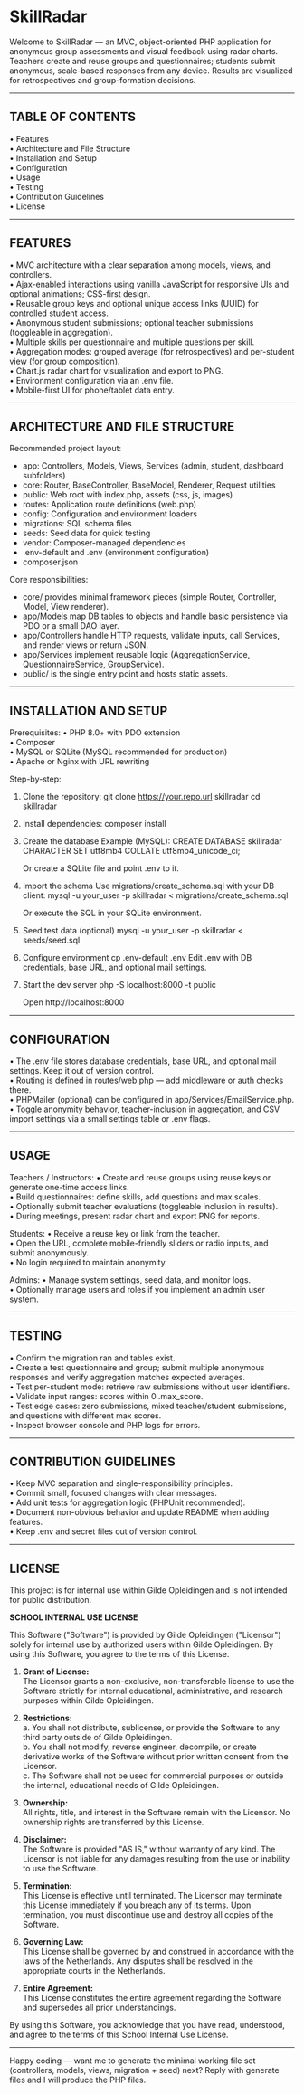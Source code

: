 # SkillRadar

Welcome to SkillRadar — an MVC, object-oriented PHP application for anonymous group assessments and visual feedback using radar charts. Teachers create and reuse groups and questionnaires; students submit anonymous, scale-based responses from any device. Results are visualized for retrospectives and group-formation decisions.

-------------------------------------------------------------------------------
TABLE OF CONTENTS
-------------------------------------------------------------------------------
• Features  
• Architecture and File Structure  
• Installation and Setup  
• Configuration  
• Usage  
• Testing  
• Contribution Guidelines  
• License  

-------------------------------------------------------------------------------
FEATURES
-------------------------------------------------------------------------------
• MVC architecture with a clear separation among models, views, and controllers.  
• Ajax-enabled interactions using vanilla JavaScript for responsive UIs and optional animations; CSS-first design.  
• Reusable group keys and optional unique access links (UUID) for controlled student access.  
• Anonymous student submissions; optional teacher submissions (toggleable in aggregation).  
• Multiple skills per questionnaire and multiple questions per skill.  
• Aggregation modes: grouped average (for retrospectives) and per-student view (for group composition).  
• Chart.js radar chart for visualization and export to PNG.  
• Environment configuration via an .env file.  
• Mobile-first UI for phone/tablet data entry.

-------------------------------------------------------------------------------
ARCHITECTURE AND FILE STRUCTURE
-------------------------------------------------------------------------------
Recommended project layout:

  - app: Controllers, Models, Views, Services (admin, student, dashboard subfolders)  
  - core: Router, BaseController, BaseModel, Renderer, Request utilities  
  - public: Web root with index.php, assets (css, js, images)  
  - routes: Application route definitions (web.php)  
  - config: Configuration and environment loaders  
  - migrations: SQL schema files  
  - seeds: Seed data for quick testing  
  - vendor: Composer-managed dependencies  
  - .env-default and .env (environment configuration)  
  - composer.json

Core responsibilities:
- core/ provides minimal framework pieces (simple Router, Controller, Model, View renderer).  
- app/Models map DB tables to objects and handle basic persistence via PDO or a small DAO layer.  
- app/Controllers handle HTTP requests, validate inputs, call Services, and render views or return JSON.  
- app/Services implement reusable logic (AggregationService, QuestionnaireService, GroupService).  
- public/ is the single entry point and hosts static assets.

-------------------------------------------------------------------------------
INSTALLATION AND SETUP
-------------------------------------------------------------------------------
Prerequisites:
  • PHP 8.0+ with PDO extension  
  • Composer  
  • MySQL or SQLite (MySQL recommended for production)  
  • Apache or Nginx with URL rewriting

Step-by-step:

1. Clone the repository:
   git clone https://your.repo.url skillradar
   cd skillradar

2. Install dependencies:
   composer install

3. Create the database
   Example (MySQL):
   CREATE DATABASE skillradar CHARACTER SET utf8mb4 COLLATE utf8mb4_unicode_ci;

   Or create a SQLite file and point .env to it.

4. Import the schema
   Use migrations/create_schema.sql with your DB client:
   mysql -u your_user -p skillradar < migrations/create_schema.sql

   Or execute the SQL in your SQLite environment.

5. Seed test data (optional)
   mysql -u your_user -p skillradar < seeds/seed.sql

6. Configure environment
   cp .env-default .env
   Edit .env with DB credentials, base URL, and optional mail settings.

7. Start the dev server
   php -S localhost:8000 -t public

   Open http://localhost:8000

-------------------------------------------------------------------------------
CONFIGURATION
-------------------------------------------------------------------------------
• The .env file stores database credentials, base URL, and optional mail settings. Keep it out of version control.  
• Routing is defined in routes/web.php — add middleware or auth checks there.  
• PHPMailer (optional) can be configured in app/Services/EmailService.php.  
• Toggle anonymity behavior, teacher-inclusion in aggregation, and CSV import settings via a small settings table or .env flags.

-------------------------------------------------------------------------------
USAGE
-------------------------------------------------------------------------------
Teachers / Instructors:
  • Create and reuse groups using reuse keys or generate one-time access links.  
  • Build questionnaires: define skills, add questions and max scales.  
  • Optionally submit teacher evaluations (toggleable inclusion in results).  
  • During meetings, present radar chart and export PNG for reports.

Students:
  • Receive a reuse key or link from the teacher.  
  • Open the URL, complete mobile-friendly sliders or radio inputs, and submit anonymously.  
  • No login required to maintain anonymity.

Admins:
  • Manage system settings, seed data, and monitor logs.  
  • Optionally manage users and roles if you implement an admin user system.

-------------------------------------------------------------------------------
TESTING
-------------------------------------------------------------------------------
• Confirm the migration ran and tables exist.  
• Create a test questionnaire and group; submit multiple anonymous responses and verify aggregation matches expected averages.  
• Test per-student mode: retrieve raw submissions without user identifiers.  
• Validate input ranges: scores within 0..max_score.  
• Test edge cases: zero submissions, mixed teacher/student submissions, and questions with different max scores.  
• Inspect browser console and PHP logs for errors.

-------------------------------------------------------------------------------
CONTRIBUTION GUIDELINES
-------------------------------------------------------------------------------
• Keep MVC separation and single-responsibility principles.  
• Commit small, focused changes with clear messages.  
• Add unit tests for aggregation logic (PHPUnit recommended).  
• Document non-obvious behavior and update README when adding features.  
• Keep .env and secret files out of version control.

-------------------------------------------------------------------------------
LICENSE
-------------------------------------------------------------------------------
This project is for internal use within Gilde Opleidingen and is not intended for public distribution. 

**SCHOOL INTERNAL USE LICENSE**

This Software ("Software") is provided by Gilde Opleidingen ("Licensor") solely for internal use by authorized users within Gilde Opleidingen. By using this Software, you agree to the terms of this License.

1. **Grant of License:**  
   The Licensor grants a non-exclusive, non-transferable license to use the Software strictly for internal educational, administrative, and research purposes within Gilde Opleidingen.

2. **Restrictions:**  
   a. You shall not distribute, sublicense, or provide the Software to any third party outside of Gilde Opleidingen.  
   b. You shall not modify, reverse engineer, decompile, or create derivative works of the Software without prior written consent from the Licensor.  
   c. The Software shall not be used for commercial purposes or outside the internal, educational needs of Gilde Opleidingen.

3. **Ownership:**  
   All rights, title, and interest in the Software remain with the Licensor. No ownership rights are transferred by this License.

4. **Disclaimer:**  
   The Software is provided "AS IS," without warranty of any kind. The Licensor is not liable for any damages resulting from the use or inability to use the Software.

5. **Termination:**  
   This License is effective until terminated. The Licensor may terminate this License immediately if you breach any of its terms. Upon termination, you must discontinue use and destroy all copies of the Software.

6. **Governing Law:**  
   This License shall be governed by and construed in accordance with the laws of the Netherlands. Any disputes shall be resolved in the appropriate courts in the Netherlands.

7. **Entire Agreement:**  
   This License constitutes the entire agreement regarding the Software and supersedes all prior understandings.

By using this Software, you acknowledge that you have read, understood, and agree to the terms of this School Internal Use License.

-------------------------------------------------------------------------------

Happy coding — want me to generate the minimal working file set (controllers, models, views, migration + seed) next? Reply with generate files and I will produce the PHP files.